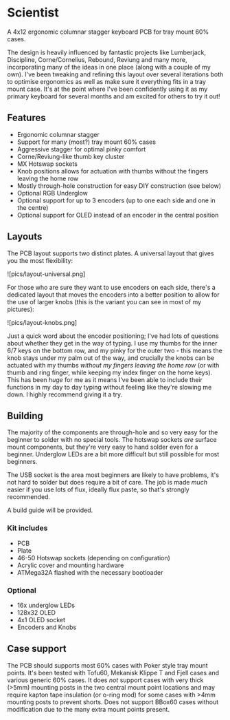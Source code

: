 # Scientist

A 4x12 ergonomic columnar stagger keyboard PCB for tray mount 60% cases.

The design is heavily influenced by fantastic projects like Lumberjack, Discipline, Corne/Cornelius, Rebound, Reviung and many more, incorporating many of the ideas in one place (along with a couple of my own). I've been tweaking and refining this layout over several iterations both to optimise ergonomics as well as make sure it everything fits in a tray mount case. It's at the point where I've been confidently using it as my primary keyboard for several months and am excited for others to try it out!

## Features

 * Ergonomic columnar stagger
 * Support for many (most?) tray mount 60% cases
 * Aggressive stagger for optimal pinky comfort
 * Corne/Reviung-like thumb key cluster
 * MX Hotswap sockets
 * Knob positions allows for actuation with thumbs without the fingers leaving the home row
 * Mostly through-hole construction for easy DIY construction (see below)
 * Optional RGB Underglow
 * Optional support for up to 3 encoders (up to one each side and one in the centre)
 * Optional support for OLED instead of an encoder in the central position

## Layouts

The PCB layout supports two distinct plates. A universal layout that gives you the most flexibility:

![pics/layout-universal.png]

For those who are sure they want to use encoders on each side, there's a dedicated layout that moves the encoders into a better position to allow for the use of larger knobs (this is the variant you can see in most of my pictures):

![pics/layout-knobs.png]

Just a quick word about the encoder positioning; I've had lots of questions about whether they get in the way of typing. I use my thumbs for the inner 6/7 keys on the bottom row, and my pinky for the outer two - this means the knob stays under my palm out of the way, and crucially the knobs can be actuated with my thumbs *without my fingers leaving the home row* (or with thumb and ring finger, while keeping my index finger on the home keys). This has been *huge* for me as it means I've been able to include their functions in my day to day typing without feeling like they're slowing me down. I highly recommend giving it a try.

## Building

The majority of the components are through-hole and so very easy for the beginner to solder with no special tools. The hotswap sockets *are* surface mount components, but they're very easy to hand solder even for a beginner. Underglow LEDs are a bit more difficult but still possible for most beginners.

The USB socket is the area most beginners are likely to have problems, it's not hard to solder but does require a bit of care. The job is made *much* easier if you use lots of flux, ideally flux paste, so that's strongly recommended.

A build guide will be provided.

### Kit includes

 * PCB
 * Plate
 * 46-50 Hotswap sockets (depending on configuration)
 * Acrylic cover and mounting hardware
 * ATMega32A flashed with the necessary bootloader

### Optional

 * 16x underglow LEDs
 * 128x32 OLED
 * 4x1 OLED socket
 * Encoders and Knobs   

## Case support

The PCB should supports most 60% cases with Poker style tray mount points. It's been tested with Tofu60, Mekanisk Klippe T and Fjell cases and various generic 60% cases. It does *not* support cases with very thick (>5mm) mounting posts in the two central mount point locations and may require kapton tape insulation (or o-ring mod) for some cases with >4mm mounting posts to prevent shorts. Does not support BBox60 cases without modification due to the many extra mount points present.

